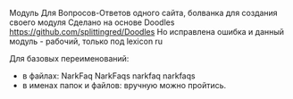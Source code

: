 Модуль Для Вопросов-Ответов одного сайта, болванка для создания своего модуля
Сделано на основе Doodles https://github.com/splittingred/Doodles
Но исправлена ошибка и данный модуль - рабочий, только под lexicon ru

Для базовых переименований:
 - в файлах:
  NarkFaq
  NarkFaqs
  narkfaq
  narkfaqs
 - в именах папок и файлов:
  вручную можно пройтись.
